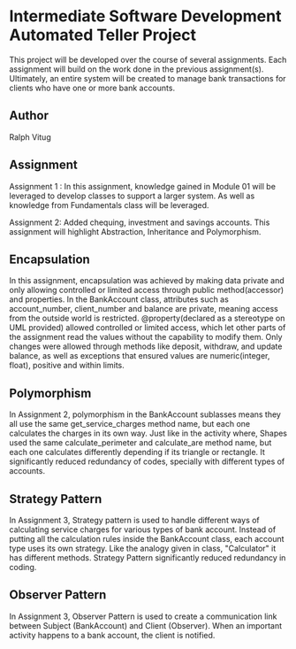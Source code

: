 # Intermediate Software Development Automated Teller Project
This project will be developed over the course of several assignments.  Each assignment will build on the work done in the previous assignment(s).  Ultimately, an entire system will be created to manage bank transactions for clients who have one or more bank accounts.

## Author
Ralph Vitug

## Assignment
Assignment 1 : In this assignment, knowledge gained in Module 01 will be leveraged to develop classes to support a larger system.
As well as knowledge from Fundamentals class will be leveraged.

Assignment 2: Added chequing, investment and savings accounts. This assignment will highlight Abstraction, Inheritance and Polymorphism.

## Encapsulation
In this assignment, encapsulation was achieved by making data private and only allowing controlled or limited access through public method(accessor) and properties. In the BankAccount class, attributes such as account_number, client_number and balance are private, meaning access from the outside world is restricted. @property(declared as a stereotype on UML provided) allowed controlled or limited access, which let other parts of the assignment read the values without the capability to modify them. Only changes were allowed through methods like deposit, withdraw, and update balance, as well as exceptions that ensured values are numeric(integer, float), positive and within limits.

## Polymorphism
In Assignment 2, polymorphism in the BankAccount sublasses means they all use the same get_service_charges method name, but each one calculates the charges in its own way. Just like in the activity where, Shapes used the same calculate_perimeter and calculate_are method name, but each one calculates differently depending if its triangle or rectangle.
It significantly reduced redundancy of codes, specially with different types of accounts.

## Strategy Pattern
In Assignment 3, Strategy pattern is used to handle different ways of calculating service charges for various
types of bank account. Instead of putting all the calculation rules inside the BankAccount class, each account
type uses its own strategy. Like the analogy given in class, "Calculator" it has different methods.
Strategy Pattern significantly reduced redundancy in coding.

## Observer Pattern
In Assignment 3, Observer Pattern is used to create a communication link between Subject (BankAccount)
and Client (Observer). When an important activity happens to a bank account, the client is notified.